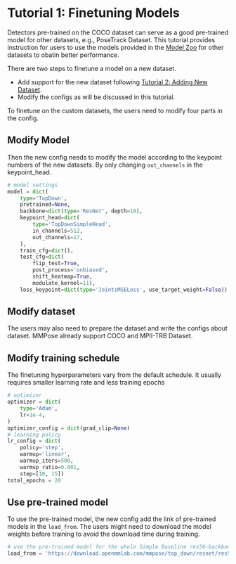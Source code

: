 # Tutorial 1: Finetuning Models

Detectors pre-trained on the COCO dataset can serve as a good pre-trained model for other datasets, e.g., PoseTrack Dataset.
This tutorial provides instruction for users to use the models provided in the [Model Zoo](../top_down_models.md) for other datasets to obatin better performance.

There are two steps to finetune a model on a new dataset.

- Add support for the new dataset following [Tutorial 2: Adding New Dataset](new_dataset.md).
- Modify the configs as will be discussed in this tutorial.

To finetune on the custom datasets, the users need to modify four parts in the config.

## Modify Model

Then the new config needs to modify the model according to the keypoint numbers of the new datasets. By only changing `out_channels` in the keypoint_head.

```python
# model settings
model = dict(
    type='TopDown',
    pretrained=None,
    backbone=dict(type='ResNet', depth=18),
    keypoint_head=dict(
        type='TopDownSimpleHead',
        in_channels=512,
        out_channels=17,
    ),
    train_cfg=dict(),
    test_cfg=dict(
        flip_test=True,
        post_process='unbiased',
        shift_heatmap=True,
        modulate_kernel=11),
    loss_keypoint=dict(type='JointsMSELoss', use_target_weight=False))
```

## Modify dataset

The users may also need to prepare the dataset and write the configs about dataset. MMPose already support COCO and MPII-TRB Dataset.

## Modify training schedule

The finetuning hyperparameters vary from the default schedule. It usually requires smaller learning rate and less training epochs

```python
# optimizer
optimizer = dict(
    type='Adam',
    lr=1e-4,
)
optimizer_config = dict(grad_clip=None)
# learning policy
lr_config = dict(
    policy='step',
    warmup='linear',
    warmup_iters=500,
    warmup_ratio=0.001,
    step=[10, 15])
total_epochs = 20
```

## Use pre-trained model

To use the pre-trained model, the new config add the link of pre-trained models in the `load_from`. The users might need to download the model weights before training to avoid the download time during training.

```python
# use the pre-trained model for the whole Simple Baseline res50-backbone network
load_from = 'https://download.openmmlab.com/mmpose/top_down/resnet/res50_coco_256x192-ec54d7f3_20200709.pth'  # model path can be found in model zoo
```
